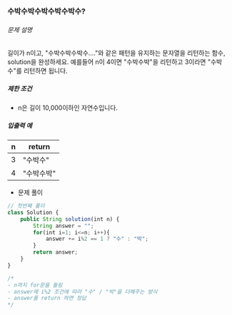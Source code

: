### 수박수박수박수박수박수?

###### 문제 설명

길이가 n이고, "수박수박수박수...."와 같은 패턴을 유지하는 문자열을 리턴하는 함수, solution을 완성하세요. 예를들어 n이 4이면 "수박수박"을 리턴하고 3이라면 "수박수"를 리턴하면 됩니다.

##### 제한 조건

- n은 길이 10,000이하인 자연수입니다.

##### 입출력 예

| n    | return     |
| ---- | ---------- |
| 3    | "수박수"   |
| 4    | "수박수박" |



- 문제 풀이

```javascript
// 첫번째 풀이
class Solution {
    public String solution(int n) {
        String answer = "";
        for(int i=1; i<=n; i++){
            answer += i%2 == 1 ? "수" : "박";
        }
        return answer;
    }
}

/*
- n까지 for문을 돌림
- answer에 i%2 조건에 따라 "수" / "박"을 더해주는 방식
- answer를 return 하면 정답
*/
```

